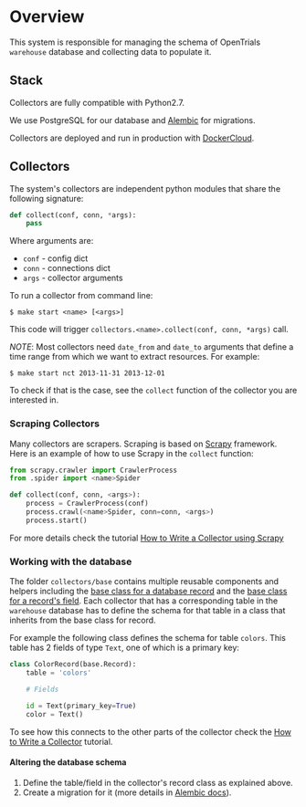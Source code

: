 # Overview

This system is responsible for managing the schema of OpenTrials `warehouse` database and collecting
data to populate it.

## Stack

Collectors are fully compatible with Python2.7.

We use PostgreSQL for our database and [Alembic](http://alembic.zzzcomputing.com/en/latest/) for migrations.

Collectors are deployed and run in production with [DockerCloud](https://github.com/respect31/docker-cloud-example).

## Collectors

The system's collectors are independent python modules that share the following signature:

```python
def collect(conf, conn, *args):
    pass
```

Where arguments are:
- `conf` - config dict
- `conn` - connections dict
- `args` - collector arguments

To run a collector from command line:
```
$ make start <name> [<args>]
```

This code will trigger `collectors.<name>.collect(conf, conn, *args)` call.

*NOTE*: Most collectors need `date_from` and `date_to` arguments that define a
time range from which we want to extract resources. For example:

```
$ make start nct 2013-11-31 2013-12-01
```

To check if that is the case, see the `collect` function of the collector you are interested in.

### Scraping Collectors

Many collectors are scrapers. Scraping is based on
[Scrapy](https://scrapy.readthedocs.io/en/latest/intro/overview.html) framework. Here is
an example of how to use Scrapy in the `collect` function:

```python
from scrapy.crawler import CrawlerProcess
from .spider import <name>Spider

def collect(conf, conn, <args>):
    process = CrawlerProcess(conf)
    process.crawl(<name>Spider, conn=conn, <args>)
    process.start()
```

For more details check the tutorial [How to Write a Collector using Scrapy](https://github.com/opentrials/collectors/blob/master/docs/collector-scrapy-guide.md)

### Working with the database

The folder `collectors/base` contains multiple reusable components and
helpers including the [base class for a database record](https://github.com/opentrials/collectors/blob/master/collectors/base/record.py)
and the [base class for a record's field](https://github.com/opentrials/collectors/blob/master/collectors/base/fields.py).
Each collector that has a corresponding table in the `warehouse` database has to
define the schema for that table in a class that inherits from the base class for record.

For example the following class defines the schema for table `colors`. This table has
2 fields of type `Text`, one of which is a primary key:

```python
class ColorRecord(base.Record):
    table = 'colors'

    # Fields

    id = Text(primary_key=True)
    color = Text()
```

To see how this connects to the other parts of the collector check the [How to Write a Collector](https://github.com/opentrials/collectors/blob/master/docs/collector-guide.md) tutorial.
#### Altering the database schema

1. Define the table/field in the collector's record class as explained above.
2. Create a migration for it (more details in [Alembic docs](http://alembic.zzzcomputing.com/en/latest/tutorial.html#create-a-migration-script)).
